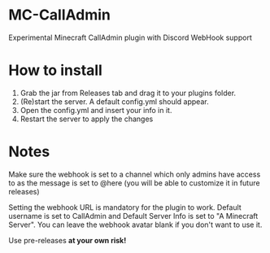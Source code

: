# MC-CallAdmin
Experimental Minecraft CallAdmin plugin with Discord WebHook support

# How to install
1. Grab the jar from Releases tab and drag it to your plugins folder.
2. (Re)start the server. A default config.yml should appear.
3. Open the config.yml and insert your info in it.
4. Restart the server to apply the changes

# Notes
Make sure the webhook is set to a channel which only admins have access to as the message is set to @here (you will be able to customize it in future releases)

Setting the webhook URL is mandatory for the plugin to work. Default username is set to CallAdmin and Default Server Info is set to "A Minecraft Server". You can leave the webhook avatar blank if you don't want to use it.

Use pre-releases **at your own risk!**
